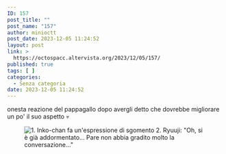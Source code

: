 ```yaml
---
ID: 157
post_title: ""
post_name: "157"
author: minioctt
post_date: 2023-12-05 11:24:52
layout: post
link: >
  https://octospacc.altervista.org/2023/12/05/157/
published: true
tags: [ ]
categories:
  - Senza categoria
date: 2023-12-05 11:24:52
---
```

<!-- wp:paragraph -->
<p>onesta reazione del pappagallo dopo avergli detto che dovrebbe migliorare un po' il suo aspetto 💀</p>
<!-- /wp:paragraph -->

<!-- wp:paragraph -->
<p></p>
<!-- /wp:paragraph -->

<!-- wp:image {"id":156,"sizeSlug":"large","linkDestination":"none"} -->
<figure class="wp-block-image size-large"><img src="https://octospacc.altervista.org/wp-content/uploads/2023/12/screenshot_20231205-111816_gallery16274842701827350-960x266.png" alt="1. Inko-chan fa un'espressione di sgomento
2. Ryuuji: &quot;Oh, si è già addormentato... Pare non abbia gradito molto la conversazione...&quot;" class="wp-image-156"/></figure>
<!-- /wp:image -->